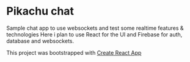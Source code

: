 # Pikachu chat
Sample chat app to use websockets and test some realtime features & technologies
Here i plan to use React for the UI and Firebase for auth, database and websockets.

This project was bootstrapped with [Create React App](https://github.com/facebook/create-react-app)
